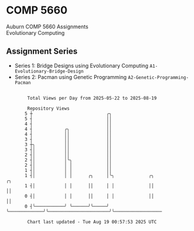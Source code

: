 # COMP 5660
Auburn COMP 5660 Assignments  
Evolutionary Computing

## Assignment Series
- Series 1: Bridge Designs using Evolutionary Computing `A1-Evolutionary-Bridge-Design`
- Series 2: Pacman using Genetic Programming `A2-Genetic-Programming-Pacman`

```

        Total Views per Day from 2025-05-22 to 2025-08-19

        Repository Views
       5 ┼                            ╭╮
       5 ┤                            ││
       4 ┤                            ││
       4 ┤            ╭╮              ││
       4 ┤            ││              ││
       3 ┤            ││              ││
       3 ┼╮           ││              ││
       3 ┤│           ││              ││
       2 ┤│           ││              ││
       2 ┤│           │╰╮             ││
       2 ┤│           │ │             ││
       1 ┤│           │ │             ││
       1 ┤│           │ │      ╭╮     │╰╮             ╭╮                       ╭╮
       1 ┤│           │ │      ││     │ │             ││                       ││
       0 ┤│           │ │      ││     │ │             ││                       ││
       0 ┤╰───────────╯ ╰──────╯╰─────╯ ╰─────────────╯╰───────────────────────╯╰──────────────────

        Chart last updated - Tue Aug 19 00:57:53 2025 UTC
        
```
